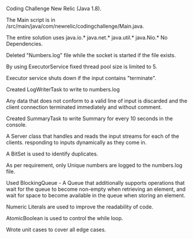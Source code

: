Coding Challenge New Relic (Java 1.8).

The Main script is in /src/main/java/com/newrelic/codingchallenge/Main.java.

The entire solution uses java.io.* java.net.* java.util.* java.Nio.* No Dependencies. 

Deleted "Numbers.log" file while the socket is started if the file exists.

By using  ExecutorService fixed thread pool size is limited to 5.

Executor service shuts down if the input contains "terminate".

Created LogWriterTask to write to numbers.log

Any data that does not conform to a valid line of input is discarded and the client connection terminated immediately and without comment.

Created SummaryTask to write Summary for every 10 seconds in the console.


A Server class that handles and reads the input streams for each of the clients. responding to inputs dynamically as they come in.

A BitSet is used to identify duplicates. 

As per requirement, only Unique numbers are logged to the numbers.log file.

Used BlockingQueue -
A Queue that additionally supports operations that wait for the queue to become non-empty when retrieving an element, and wait for space to become available in the queue when storing an element.

Numeric Literals are used to improve the readability of code.

AtomicBoolean is used to control the while loop.

Wrote unit cases to cover all edge cases.
